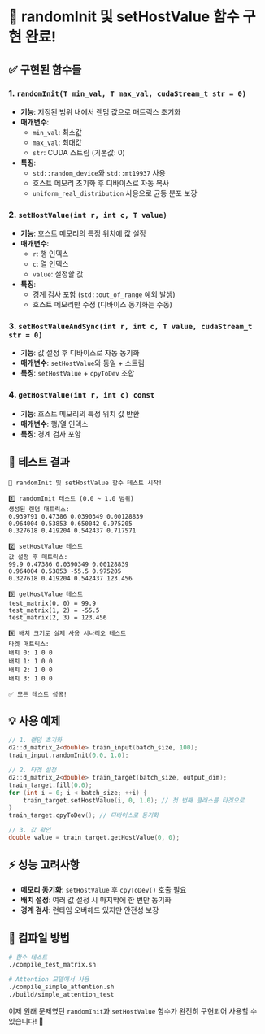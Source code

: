 # 🎉 randomInit 및 setHostValue 함수 구현 완료!

## ✅ 구현된 함수들

### 1. `randomInit(T min_val, T max_val, cudaStream_t str = 0)`
- **기능**: 지정된 범위 내에서 랜덤 값으로 매트릭스 초기화
- **매개변수**: 
  - `min_val`: 최소값
  - `max_val`: 최대값
  - `str`: CUDA 스트림 (기본값: 0)
- **특징**: 
  - `std::random_device`와 `std::mt19937` 사용
  - 호스트 메모리 초기화 후 디바이스로 자동 복사
  - `uniform_real_distribution` 사용으로 균등 분포 보장

### 2. `setHostValue(int r, int c, T value)`
- **기능**: 호스트 메모리의 특정 위치에 값 설정
- **매개변수**:
  - `r`: 행 인덱스
  - `c`: 열 인덱스
  - `value`: 설정할 값
- **특징**:
  - 경계 검사 포함 (`std::out_of_range` 예외 발생)
  - 호스트 메모리만 수정 (디바이스 동기화는 수동)

### 3. `setHostValueAndSync(int r, int c, T value, cudaStream_t str = 0)`
- **기능**: 값 설정 후 디바이스로 자동 동기화
- **매개변수**: `setHostValue`와 동일 + 스트림
- **특징**: `setHostValue` + `cpyToDev` 조합

### 4. `getHostValue(int r, int c) const`
- **기능**: 호스트 메모리의 특정 위치 값 반환
- **매개변수**: 행/열 인덱스
- **특징**: 경계 검사 포함

## 🧪 테스트 결과

```
🧪 randomInit 및 setHostValue 함수 테스트 시작!

1️⃣ randomInit 테스트 (0.0 ~ 1.0 범위)
생성된 랜덤 매트릭스:
0.939791 0.47386 0.0390349 0.00128839 
0.964004 0.53853 0.650042 0.975205 
0.327618 0.419204 0.542437 0.717571 

2️⃣ setHostValue 테스트
값 설정 후 매트릭스:
99.9 0.47386 0.0390349 0.00128839 
0.964004 0.53853 -55.5 0.975205 
0.327618 0.419204 0.542437 123.456 

3️⃣ getHostValue 테스트
test_matrix(0, 0) = 99.9
test_matrix(1, 2) = -55.5
test_matrix(2, 3) = 123.456

4️⃣ 배치 크기로 실제 사용 시나리오 테스트
타겟 매트릭스:
배치 0: 1 0 0 
배치 1: 1 0 0 
배치 2: 1 0 0 
배치 3: 1 0 0 

✅ 모든 테스트 성공!
```

## 💡 사용 예제

```cpp
// 1. 랜덤 초기화
d2::d_matrix_2<double> train_input(batch_size, 100);
train_input.randomInit(0.0, 1.0);

// 2. 타겟 설정
d2::d_matrix_2<double> train_target(batch_size, output_dim);
train_target.fill(0.0);
for (int i = 0; i < batch_size; ++i) {
    train_target.setHostValue(i, 0, 1.0); // 첫 번째 클래스를 타겟으로
}
train_target.cpyToDev(); // 디바이스로 동기화

// 3. 값 확인
double value = train_target.getHostValue(0, 0);
```

## ⚡ 성능 고려사항

- **메모리 동기화**: `setHostValue` 후 `cpyToDev()` 호출 필요
- **배치 설정**: 여러 값 설정 시 마지막에 한 번만 동기화
- **경계 검사**: 런타임 오버헤드 있지만 안전성 보장

## 🔄 컴파일 방법

```bash
# 함수 테스트
./compile_test_matrix.sh

# Attention 모델에서 사용
./compile_simple_attention.sh
./build/simple_attention_test
```

이제 원래 문제였던 `randomInit`과 `setHostValue` 함수가 완전히 구현되어 사용할 수 있습니다! 🎯
